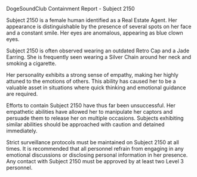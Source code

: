 DogeSoundClub Containment Report - Subject 2150

Subject 2150 is a female human identified as a Real Estate Agent. Her appearance is distinguishable by the presence of several spots on her face and a constant smile. Her eyes are anomalous, appearing as blue clown eyes. 

Subject 2150 is often observed wearing an outdated Retro Cap and a Jade Earring. She is frequently seen wearing a Silver Chain around her neck and smoking a cigarette. 

Her personality exhibits a strong sense of empathy, making her highly attuned to the emotions of others. This ability has caused her to be a valuable asset in situations where quick thinking and emotional guidance are required. 

Efforts to contain Subject 2150 have thus far been unsuccessful. Her empathetic abilities have allowed her to manipulate her captors and persuade them to release her on multiple occasions. Subjects exhibiting similar abilities should be approached with caution and detained immediately. 

Strict surveillance protocols must be maintained on Subject 2150 at all times. It is recommended that all personnel refrain from engaging in any emotional discussions or disclosing personal information in her presence. Any contact with Subject 2150 must be approved by at least two Level 3 personnel.